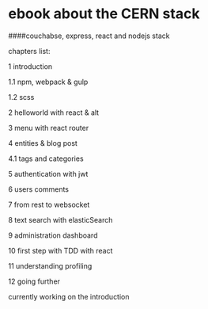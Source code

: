 # ebook about the CERN stack
####couchabse, express, react and nodejs stack

chapters list:

1 introduction

1.1 npm, webpack & gulp

1.2 scss

2 helloworld with react & alt

3 menu with react router

4 entities & blog post

4.1 tags and categories

5 authentication with jwt

6 users comments

7 from rest to websocket

8 text search with elasticSearch

9 administration dashboard

10 first step with TDD with react

11 understanding profiling

12 going further

currently working on the introduction
